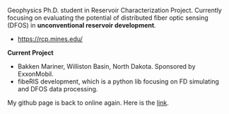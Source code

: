 Geophysics Ph.D. student in Reservoir Characterization Project. Currently focusing on evaluating the potential of distributed fiber optic sensing (DFOS) in **unconventional reservoir development**.

- https://rcp.mines.edu/

**Current Project**

- Bakken Mariner, Williston Basin, North Dakota. Sponsored by ExxonMobil.
- fibeRIS development, which is a python lib focusing on FD simulating and DFOS data processing.

My github page is back to online again. Here is the [link](https://shenyaojin.github.io).
